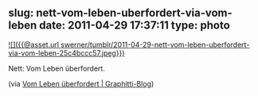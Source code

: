 slug: nett-vom-leben-uberfordert-via-vom-leben
date: 2011-04-29 17:37:11
type: photo
---

[![]({{@asset.url swerner/tumblr/2011-04-29-nett-vom-leben-uberfordert-via-vom-leben-25c4bccc57.jpeg}})](http://www.graphitti-blog.de/2011/04/29/vom-leben-uberfordert/)

Nett: Vom Leben überfordert.

 (via [Vom Leben überfordert | Graphitti-Blog](http://www.graphitti-blog.de/2011/04/29/vom-leben-uberfordert/))
